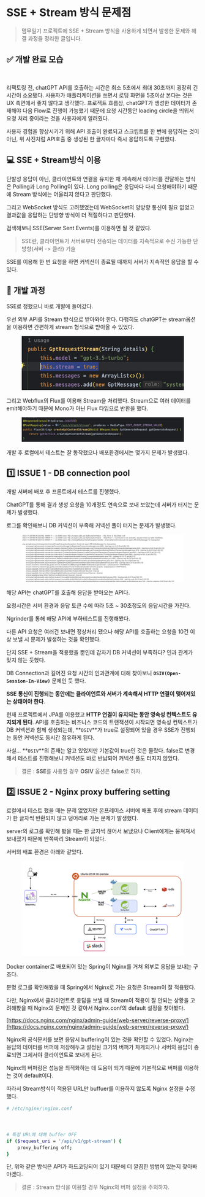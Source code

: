 # SSE + Stream 방식 문제점

> 멈무일기 프로젝트에 SSE + Stream 방식을 사용하게 되면서 발생한 문제와 해결 과정을 정리한 글입니다.

## ✅ 개발 완료 모습

<figure><img src="../../.gitbook/assets/멈무일기 stream (1).gif" alt="" width="327"><figcaption></figcaption></figure>



리팩토링 전, chatGPT API를 호출하는 시간은 최소 5초에서 최대 30초까지 굉장히 긴 시간이 소요됐다. 사용자가 애플리케이션을 쓰면서 로딩 화면을 5초이상 본다는 것은 UX 측면에서 좋지 않다고 생각했다. 프로젝트 흐름상, chatGPT가 생성한 데이터가 존재해야 다음 Flow로 진행이 가능했기 때문에 요청 시간동안 loading circle을 띄워서 요청 처리 중이라는 것을 사용자에게 알려줬다.



사용자 경험을 향상시키기 위해 API 호출이 완료되고 스크립트를 한 번에 응답하는 것이 아닌, 위 사진처럼 API호출 중 생성된 한 글자마다 즉시 응답하도록 구현했다.



## 💻 SSE + Stream방식 이용

단발성 응답이 아닌, 클라이언트와 연결을 유지한 채 계속해서 데이터를 전달하는 방식은 Polling과 Long Polling이 있다. Long polling은 응답마다 다시 요청해야하기 때문에 Stream 방식에는 어울리지 않다고 판단했다.



그리고 WebSocket 방식도 고려했었는데 WebSocket의 양방향 통신이 필요 없었고 결과값을 응답하는 단방향 방식이 더 적절하다고 판단했다.



검색해보니 SSE(Server Sent Events)를 이용하면 될 것 같았다.

> SSE란, 클라이언트가 서버로부터 전송되는 데이터를 지속적으로 수신 가능한 단방향(서버 -> 클라) 기술

SSE를 이용해 한 번 요청을 하면 커넥션이 종료될 때까지 서버가 지속적인 응답을 할 수 있다.



## 🚀 개발 과정

SSE로 정했으니 바로 개발에 들어갔다.

우선 외부 API를 Stream 방식으로 받아와야 한다. 다행히도 chatGPT는 stream옵션을 이용하면 간편하게 stream 형식으로 받아올 수 있었다.

<figure><img src="../../.gitbook/assets/image (8) (1) (1).png" alt=""><figcaption></figcaption></figure>



그리고 Webflux의 Flux를 이용해 Stream을 처리했다.  Stream으로 여러 데이터를 emit해야하기 때문에 Mono가 아닌 Flux 타입으로 반환을 했다.

<figure><img src="../../.gitbook/assets/image (3) (1) (1) (1) (1).png" alt=""><figcaption></figcaption></figure>

개발 후 로컬에서 테스트는 잘 동작했으나 배포환경에서는 몇가지 문제가 발생했다.



## 1️⃣ ISSUE 1 - DB connection pool

개발 서버에 배포 후 프론트에서 테스트를 진행했다.

ChatGPT를 통해 결과 생성 요청을 10개정도 연속으로 보내 보았는데 서버가 터지는 문제가 발생했다.



로그를 확인해보니 DB 커넥션이 부족해 커넥션 풀이 터지는 문제가 발생했다.

<figure><img src="../../.gitbook/assets/image (2) (1) (1) (1) (1).png" alt=""><figcaption></figcaption></figure>



해당 API는 chatGPT를 호출해 응답을 받아오는 API다.

요청시간은 서버 환경과 응답 토큰 수에 따라 5초 \~ 30초정도의 응답시간을 가진다.



Ngrinder를 통해 해당 API에 부하테스트를 진행해봤다.&#x20;

다른 API 요청은 여러건 보내면 정상처리 됐으나 해당 API를 호출하는 요청을 10건 이상 보낼 시 문제가 발생하는 것을 확인했다.



단지 SSE + Stream을 적용했을 뿐인데 갑자기 DB 커넥션이 부족하다? 인과 관계가 맞지 않는 듯했다.

DB Connection과 길어진 요청 시간의 인과관계에 대해 찾아보니 **`OSIV(Open-Session-In-View)`** 문제인 듯 했다.



**SSE 통신이 진행되는 동안에는 클라이언트와 서버가 계속해서 HTTP 연결이 맺어져있는 상태여야 한다**.&#x20;

현재 프로젝트에서 JPA를 이용했고 **HTTP 연결이 유지되는 동안 영속성 컨텍스트도 유지되게 된다**. API를 호출하는 비즈니스 코드의 트랜잭션이 시작되면 영속성 컨텍스트가 DB 커넥션과 함께 생성되는데, **`OSIV`**가 true로 설정되어 있을 경우 SSE가 진행되는 동안 커넥션도 동시간 점유하게 된다.



사실... **`OSIV`**의 존재는 알고 있었지만 기본값이 true인 것은 몰랐다. false로 변경해서 테스트를 진행해보니 커넥션도 바로 반납되어 커넥션 풀도 터지지 않았다.



> 결론 : **SSE**를 사용할 경우 **OSIV** 옵션은 **false**로 하자.



## 2️⃣ ISSUE 2 - Nginx proxy buffering setting

로컬에서 테스트 했을 때는 문제 없었지만 온프레미스 서버에 배포 후에 stream 데이터가 한 글자씩 반환되지 않고 덩어리로 가는 문제가 발생했다.



server의 로그를 확인해 봤을 때는 한 글자씩 끊어서 보냈으나 Client에게는 뭉쳐져서 보내졌기 때문에 반쪽짜리 Stream이 되었다.



서버의 배포 환경은 아래와 같았다.

<figure><img src="../../.gitbook/assets/image (22).png" alt=""><figcaption></figcaption></figure>



Docker container로 배포되어 있는 Spring이 Nginx를 거쳐 외부로 응답을 보내는 구조다.

분명 로그를 확인해봤을 때 Spring에서 Nginx로 가는 요청은 Stream이 잘 적용됐다.



다만, Nginx에서 클라이언트로 응답을 보낼 때 Stream이 적용이 잘 안되는 상황을 고려해봤을 때 Nginx의 문제인 것 같아서 Nginx.conf의 default 설정을 찾아봤다.

[https://docs.nginx.com/nginx/admin-guide/web-server/reverse-proxy/](https://docs.nginx.com/nginx/admin-guide/web-server/reverse-proxy/)

Nginx의 공식문서를 보면 응답시 buffering이 있는 것을 확인할 수 있었다. Nginx는 응답의 데이터를 버퍼에 저장해두고 설정된 크기의 버퍼가 차게되거나 서버의 응답이 종료되면 그제서야 클라이언트로 보내게 된다.



Nginx의 버퍼링은 성능을 최적화하는 데 도움이 되기 때문에 기본적으로 버퍼를 이용하는 것이 default이다.



따라서 Stream방식이 적용된 URL만 buffuer를 이용하지 않도록 Nginx 설정을 수정했다.

```bash
# /etc/nginx/\nginx.conf



# 특정 URL에 대해 buffer OFF
if ($request_uri = '/api/v1/gpt-stream') {
    proxy_buffering off;
}
```



단, 위와 같은 방식은 API가 하드코딩되어 있기 때문에 더 깔끔한 방법이 있는지 찾아봐야겠다.



> 결론 : Stream 방식을 이용할 경우 Nginx의 버퍼 설정을 주의하자.
